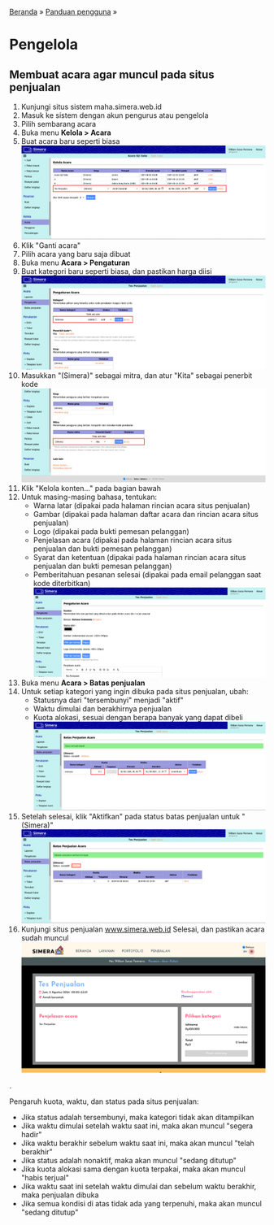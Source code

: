 [Beranda](../index.md) &raquo; [Panduan pengguna](index.md) &raquo; 
# Pengelola

## Membuat acara agar muncul pada situs penjualan
1. Kunjungi situs sistem maha.simera.web.id
1. Masuk ke sistem dengan akun pengurus atau pengelola
1. Pilih sembarang acara
1. Buka menu **Kelola > Acara**
1. Buat acara baru seperti biasa
  ![gambar](aset/penjualan-1.png)
1. Klik "Ganti acara"
1. Pilih acara yang baru saja dibuat
1. Buka menu **Acara > Pengaturan**
1. Buat kategori baru seperti biasa, dan pastikan harga diisi
   ![gambar](aset/penjualan-2.png)
1. Masukkan "(Simera)" sebagai mitra, dan atur "Kita" sebagai penerbit kode
   ![gambar](aset/penjualan-3.png)
1. Klik "Kelola konten..." pada bagian bawah
1. Untuk masing-masing bahasa, tentukan:
   - Warna latar (dipakai pada halaman rincian acara situs penjualan)
   - Gambar (dipakai pada halaman daftar acara dan rincian acara situs penjualan)
   - Logo (dipakai pada bukti pemesan pelanggan)
   - Penjelasan acara (dipakai pada halaman rincian acara situs penjualan dan bukti pemesan pelanggan)
   - Syarat dan ketentuan (dipakai pada halaman rincian acara situs penjualan dan bukti pemesan pelanggan)
   - Pemberitahuan pesanan selesai (dipakai pada email pelanggan saat kode diterbitkan)
   ![gambar](aset/penjualan-4.png)
1. Buka menu **Acara > Batas penjualan**
1. Untuk setiap kategori yang ingin dibuka pada situs penjualan, ubah:
   - Statusnya dari "tersembunyi" menjadi "aktif"
   - Waktu dimulai dan berakhirnya penjualan
   - Kuota alokasi, sesuai dengan berapa banyak yang dapat dibeli
   ![gambar](aset/penjualan-5.png)
1. Setelah selesai, klik "Aktifkan" pada status batas penjualan untuk "(Simera)"
   ![gambar](aset/penjualan-6.png)
1. Kunjungi situs penjualan www.simera.web.id Selesai, dan pastikan acara sudah muncul
   ![gambar](aset/penjualan-7.png)

.

Pengaruh kuota, waktu, dan status pada situs penjualan: 
- Jika status adalah tersembunyi, maka kategori tidak akan ditampilkan 
- Jika waktu dimulai setelah waktu saat ini, maka akan muncul "segera hadir" 
- Jika waktu berakhir sebelum waktu saat ini, maka akan muncul "telah berakhir" 
- Jika status adalah nonaktif, maka akan muncul "sedang ditutup" 
- Jika kuota alokasi sama dengan kuota terpakai, maka akan muncul "habis terjual" 
- Jika waktu saat ini setelah waktu dimulai dan sebelum waktu berakhir, maka penjualan dibuka 
- Jika semua kondisi di atas tidak ada yang terpenuhi, maka akan muncul "sedang ditutup" 
